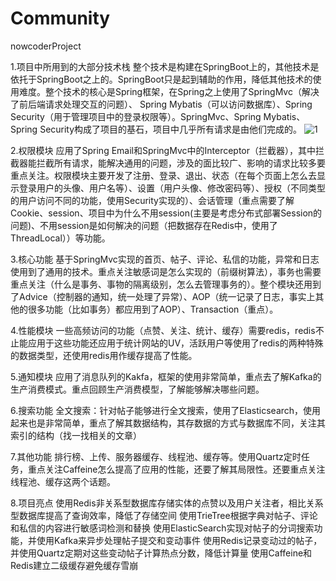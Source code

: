 # Community
nowcoderProject

1.项目中所用到的大部分技术栈
        整个技术是构建在SpringBoot上的，其他技术是依托于SpringBoot之上的。SpringBoot只是起到辅助的作用，降低其他技术的使用难度。整个技术的核心是Spring框架，在Spring之上使用了SpringMvc（解决了前后端请求处理交互的问题）、
        Spring Mybatis（可以访问数据库）、Spring Security（用于管理项目中的登录权限等）。SpringMvc、Spring Mybatis、Spring Security构成了项目的基石，项目中几乎所有请求是由他们完成的。 
        ![1](https://github.com/kurskal0/Community/assets/57366502/b38c8cf5-23db-42ce-80ee-d1bc8f60eb59)



2.权限模块
        应用了Spring Email和SpringMvc中的Interceptor（拦截器），其中拦截器能拦截所有请求，能解决通用的问题，涉及的面比较广、影响的请求比较多要重点关注。权限模块主要开发了注册、登录、退出、状态（在每个页面上怎么去显示登录用户的头像、用户名等）、设置（用户头像、修改密码等）、授权（不同类型的用户访问不同的功能，使用Security实现的）、会话管理（重点需要了解Cookie、session、项目中为什么不用session(主要是考虑分布式部署Session的问题)、不用session是如何解决的问题（把数据存在Redis中，使用了ThreadLocal））等功能。

3.核心功能
        基于SpringMvc实现的首页、帖子、评论、私信的功能，异常和日志使用到了通用的技术。重点关注敏感词是怎么实现的（前缀树算法），事务也需要重点关注（什么是事务、事物的隔离级别，怎么去管理事务的）。整个模块还用到了Advice（控制器的通知，统一处理了异常）、AOP（统一记录了日志，事实上其他的很多功能（比如事务）都应用到了AOP）、Transaction（重点）。

4.性能模块
        一些高频访问的功能（点赞、关注、统计、缓存）需要redis，redis不止能应用于这些功能还应用于统计网站的UV，活跃用户等使用了redis的两种特殊的数据类型，还使用redis用作缓存提高了性能。

5.通知模块
        应用了消息队列的Kakfa，框架的使用非常简单，重点去了解Kafka的生产消费模式。重点回顾生产消费模型，了解能够解决哪些问题。

6.搜索功能
        全文搜索：针对帖子能够进行全文搜索，使用了Elasticsearch，使用起来也是非常简单，重点了解其数据结构，其存数据的方式与数据库不同，关注其索引的结构（找一找相关的文章）

7.其他功能
        排行榜、上传、服务器缓存、线程池、缓存等。使用Quartz定时任务，重点关注Caffeine怎么提高了应用的性能，还要了解其局限性。还要重点关注线程池、缓存这两个话题。

8.项目亮点
        使用Redis非关系型数据库存储实体的点赞以及用户关注者，相比关系型数据库提高了查询效率，降低了存储空间
        使用TrieTree根据字典对帖子、评论和私信的内容进行敏感词检测和替换
        使用ElasticSearch实现对帖子的分词搜索功能，并使用Kafka来异步处理帖子提交和变动事件
        使用Redis记录变动过的帖子，并使用Quartz定期对这些变动帖子计算热点分数，降低计算量
        使用Caffeine和Redis建立二级缓存避免缓存雪崩
